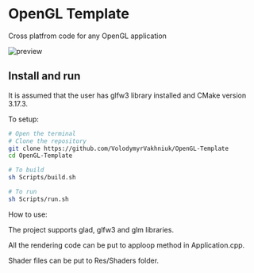 # OpenGL Template
Cross platfrom code for any OpenGL application

![preview](https://i.imgur.com/uEOUQkx.png)

## Install and run
It is assumed that the user has glfw3 library installed and CMake version 3.17.3.

To setup:
``` bash
# Open the terminal
# Clone the repository
git clone https://github.com/VolodymyrVakhniuk/OpenGL-Template
cd OpenGL-Template

# To build
sh Scripts/build.sh

# To run
sh Scripts/run.sh
```

How to use:

The project supports glad, glfw3 and glm libraries.

All the rendering code can be put to apploop method in Application.cpp.

Shader files can be put to Res/Shaders folder.





